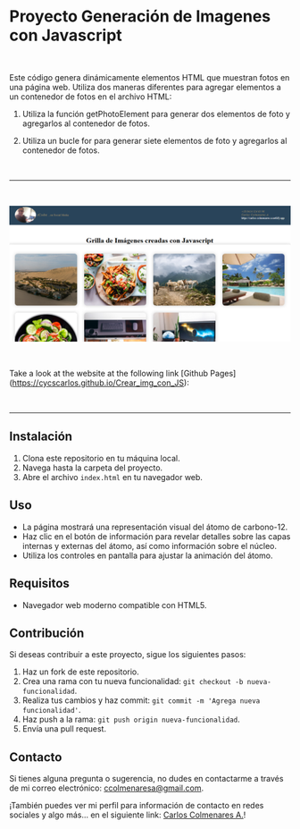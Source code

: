 # Proyecto Generación de Imagenes con Javascript

<br>

Este código genera dinámicamente elementos HTML que muestran fotos en una página web. Utiliza dos maneras diferentes para agregar elementos a un contenedor de fotos en el archivo HTML:

1. Utiliza la función getPhotoElement para generar dos elementos de foto y agregarlos al contenedor de fotos.

2. Utiliza un bucle for para generar siete elementos de foto y agregarlos al contenedor de fotos.

<br>

---

<br>

![Website banner!](img/readme.png)

<br>

Take a look at the website at the following link [Github Pages] (https://cycscarlos.github.io/Crear_img_con_JS):

<br>

---

## Instalación

1. Clona este repositorio en tu máquina local.
2. Navega hasta la carpeta del proyecto.
3. Abre el archivo `index.html` en tu navegador web.

## Uso

- La página mostrará una representación visual del átomo de carbono-12.
- Haz clic en el botón de información para revelar detalles sobre las capas internas y externas del átomo, así como información sobre el núcleo.
- Utiliza los controles en pantalla para ajustar la animación del átomo.

## Requisitos

- Navegador web moderno compatible con HTML5.

## Contribución

Si deseas contribuir a este proyecto, sigue los siguientes pasos:

1. Haz un fork de este repositorio.
2. Crea una rama con tu nueva funcionalidad: `git checkout -b nueva-funcionalidad`.
3. Realiza tus cambios y haz commit: `git commit -m 'Agrega nueva funcionalidad'`.
4. Haz push a la rama: `git push origin nueva-funcionalidad`.
5. Envía una pull request.

## Contacto

Si tienes alguna pregunta o sugerencia, no dudes en contactarme a través de mi correo electrónico: [ccolmenaresa@gmail.com](mailto:ccolmenaresa@gmail.com).

¡También puedes ver mi perfil para información de contacto en redes sociales y algo más... en el siguiente link: [Carlos Colmenares A.](https://carlos-colmenares-a.netlify.app)!
